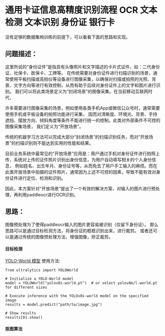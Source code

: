# 通用卡证信息高精度识别流程 OCR 文本检测 文本识别 身份证 银行卡

没有足够的数据集绚训练的前提下，可以看看下面的思路和实现。

## 问题描述：
这里所说的“身份证件”是指具有头像照片和文字描述的卡片式证件，如：二代身份证、社保卡、医保卡、工牌等。	
在传统需要对身份证件进行扫描识别的场景，通常使用平板扫描或高拍仪等设备进行图像采集，以确保对扫描或拍照的光照、背景、文字方向等进行有效控制，从而有助于后续对身份证件上的文字和图片进行识别。
我们可以将此类场景定义为“封闭场景”的图像采集。在当前移动互联网时代，

许多需要进行图像采集的场景，例如使用各类手机App或微信公众号时，通常需要使用手机或平板设备的拍照功能进行采集，
因而对清晰度、环境光、背景、手持遮挡、摆放方向、倾斜角度等条件不能进行统一的控制。此类对外部条件不可控的图像采集场景，
我们定义为“开放场景”。

传统的机器学习方法可以完成大部分“封闭场景”的扫描识别任务，而对“开放场景”的扫描识别则不能达到实用的性能和结果。	

目前业务系统中最常见的“开放场景”应用是：用户通过手机对身份证件进行拍照上传，系统对上传的证件照片识别出身份信息，为用户自动填写相关的个人身份信息，
例如姓名、出生年月、身份证号等，从而免去了用户手工输入的麻烦。而在此类开放场景中拍摄的证件照片，通常因为上述不可控的因素，导致不能有效对身份证件进行定位、检测和识别。

因此，本方案针对“开放场景”提出了一个有效的解决方案，对输入的图片进行预处理，再利用paddleocr进行OCR识别。

## 思路：
图像预处理为了使得paddleocr输入的图片更容易被识别（仅留下身份证）。
那么思路可以是通过目标检测方法，将身份证的框框识别出来，进行裁剪。
或者还可以是通过传统的图像预处理方法，增强图像，矫正裁剪。

#### 目标检测
[YOLO-World 模型](https://docs.ultralytics.com/zh/models/yolo-world/)
使用方法:
```
from ultralytics import YOLOWorld

# Initialize a YOLO-World model
model = YOLOWorld("yolov8s-world.pt")  # or select yolov8m/l-world.pt for different sizes

# Execute inference with the YOLOv8s-world model on the specified image
results = model.predict("path/to/image.jpg")

# Show results
results[0].show()
```

#### 抠图算法

